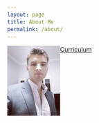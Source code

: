 ```yaml
---
layout: page
title: About Me
permalink: /about/
---
```



<img src="https://github.com/lucastiagooliveira/datascience/blob/master/images/perfil.jpg?raw=true" alt="perfil" style="float: left" />

[Curriculum](https://www.dropbox.com/s/8vtay0andyl0st2/Curriculum_Lucas_Tiago_2020_dados.pdf?dl=0)